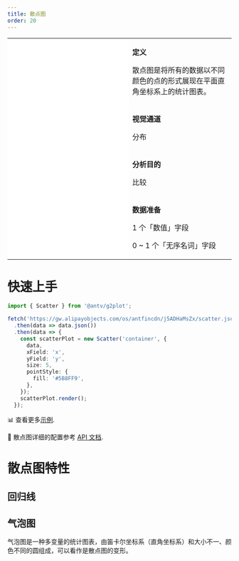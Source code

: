 ```yaml
---
title: 散点图
order: 20
---
```


<div class="manual-docs">

 <div data-card-type="block" data-lake-card="table" id="pLwYV" class="">
    <table class="lake-table" style="width: 100%; outline: none; border-collapse: collapse;">
      <colgroup>
        <col width="425" span="1">
        <col width="340" span="1">
      </colgroup>
      <tbody>
        <tr style="height: 33px;">
          <td colspan="1" rowspan="4" style="background:#fff">
            <playground path='scatter/scatter/demo/color-mapping.ts' rid='rect1'></playground>
          </td>
          <td class="style1">
          <p><strong>定义</strong></p>
            <p><span class="lake-fontsize-12">散点图是将所有的数据以不同颜色的点的形式展现在平面直角坐标系上的统计图表。</span></p>
          </td>
        </tr>
        <tr style="height: 33px;">
          <td class="style1">
            <p><strong>视觉通道</strong></p>
            <p><span class="lake-fontsize-12">分布</span></p>
          </td>
        </tr>
        <tr style="height: 33px;">
          <td colspan="1">
            <p><strong>分析目的</strong></p>
            <p><span class="lake-fontsize-12">比较</span></p>
          </td>
        </tr>
        <tr style="height: 33px;">
          <td colspan="1">
            <p><strong>数据准备</strong></p>
            <p><span class="lake-fontsize-12">1 个「数值」字段</span></p>
               <p><span class="lake-fontsize-12">0 ~ 1 个「无序名词」字段</span></p>
          </td>
        </tr>
      </tbody>
    </table>
  </div>

# 快速上手

<div class='sign'>

```ts
import { Scatter } from '@antv/g2plot';

fetch('https://gw.alipayobjects.com/os/antfincdn/j5ADHaMsZx/scatter.json')
  .then(data => data.json())
  .then(data => {
    const scatterPlot = new Scatter('container', {
      data,
      xField: 'x',
      yField: 'y',
      size: 5,
      pointStyle: {
        fill: '#5B8FF9',
      },
    });
    scatterPlot.render();
  });
```

</div>

📊 查看更多<a href="/zh/examples/scatter/scatter" target='blank'>示例</a>.

🎨 散点图详细的配置参考 [API 文档](/zh/docs/api/plots/scatter).

# 散点图特性

## 回归线

<playground path='scatter/scatter/demo/line.ts' rid='rect2'></playground>

## 气泡图

气泡图是一种多变量的统计图表，由笛卡尔坐标系（直角坐标系）和大小不一、颜色不同的圆组成，可以看作是散点图的变形。

<playground path='scatter/bubble/demo/quadrant.ts' rid='rect3'></playground>

</div>


